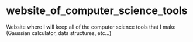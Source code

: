 # website_of_computer_science_tools
Website where I will keep all of the computer science tools that I make (Gaussian calculator, data structures, etc...)
